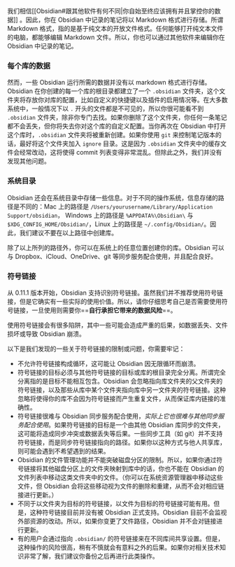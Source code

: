 我们相信[[Obsidian#跟其他软件有何不同|你自始至终应该拥有并且掌控你的数据]] 。因此，你在 Obsidian 中记录的笔记将以 Markdown 格式进行存储。所谓 Markdown 格式，指的是基于纯文本的开放文件格式。任何能够打开纯文本文件的电脑，都能够编辑 Markdown 文件。所以，你也可以通过其他软件来编辑你在 Obsidian 中记录的笔记。

### 每个库的数据

然而，一些 Obsidian 运行所需的数据并没有以 markdown 格式进行存储。Obsidian 在你创建的每一个库的根目录都建立了一个 `.obsidian` 文件夹，这个文件夹将存放你对库的配置，比如自定义的快捷键以及插件的启用情况等。在大多数系统中，一般情况下以 `.` 开头的文件都是不可见的，所以你很可能看不到 `.obsidian` 文件夹，除非你专门去找。如果你删除了这个文件夹，你任何一条笔记都不会丢失，但你将失去你对这个库的自定义配置。当你再次在 Obsidian 中打开这个库时，`.obsidian` 文件夹将被重新创建。如果你使用 `git` 来控制笔记版本的话，最好将这个文件夹加入 `ignore` 目录。这是因为 `.obsidian` 文件夹中的缓存文件会经常改动，这将使得 commit 列表变得非常混乱。但除此之外，我们并没有发现其他问题。

### 系统目录

Obsidian 还会在系统目录中存储一些信息。对于不同的操作系统，信息存储的路径是不同的：Mac 上的路径是 `/Users/yourusername/Library/Application Support/obsidian`， Windows 上的路径是 `%APPDATA%\Obsidian\` 与 `$XDG_CONFIG_HOME/Obsidian/`，Linux 上的路径是 `~/.config/Obsidian/`。因此，我们建议不要在以上路径中创建库。

除了以上所列的路径外，你可以在系统上的任意位置创建你的库。Obsidian 可以与 Dropbox、iCloud、OneDrive、git 等同步服务配合使用，并且配合良好。

### 符号链接

从 0.11.1 版本开始，Obsidian 支持识别符号链接。虽然我们并不推荐使用符号链接，但是它确实有一些实际的使用价值。所以，请你仔细思考自己是否需要使用符号链接，一旦使用则需要你==**自行承担它带来的数据风险**==。

使用符号链接会有很多陷阱，其中一些可能会造成严重的后果，如数据丢失、文件损坏或导致 Obsidian 崩溃。

以下是我们发现的一些关于符号链接的限制或问题，你需要牢记：

- 不允许符号链接构成循环，这可能让 Obsidian 因无限循环而崩溃。
- 符号链接的目标必须与其他符号链接的目标或库的根目录完全分离。所谓完全分离指的是目标不能相互包含。Obsidian 会忽略指向库文件夹的父文件夹的符号链接，以及那些从库中某个文件夹指向库中另一文件夹的符号链接。这种忽略将使得你的库不会因为符号链接而产生重复文件，从而保证库内链接的准确性。
- 符号链接很难与 Obsidian 同步服务配合使用，*实际上它也很难与其他同步服务配合使用*。如果符号链接的目标是一个由其他 Obsidian 库同步的文件夹，这可能将造成同步冲突或数据丢失等后果。一些同步工具（如 git）并不支持符号链接，而是同步符号链接指向的路径。如果你以这种方式与他人共享库，则可能会遇到不希望遇到的结果。
- Obsidian 的文件管理功能并不能突破磁盘分区的限制。所以，如果你通过符号链接将其他磁盘分区上的文件夹映射到库中的话，你也不能在 Obsidian 的文件列表中移动这类文件夹中的文件。（你可以在系统资源管理器中移动这些文件，但 Obsidian 会将这些移动视为文件的删除和重建，从而不会对相应链接进行更新。）
- 不同于以文件夹为目标的符号链接，以文件为目标的符号链接可能有用。但是，这种符号链接目前并没有被 Obsidian 正式支持。Obsidian 目前不会监视外部资源的改动。所以，如果你变更了文件路径，Obsidian 并不会对链接进行更新。
- 有的用户会通过指向 `.obsidian/` 的符号链接来在不同库间共享设置。但是，这种操作的风险很高，稍有不慎就会有意料之外的后果。如果你对相关技术知识非常了解，我们建议你备份之后再进行此类操作。
